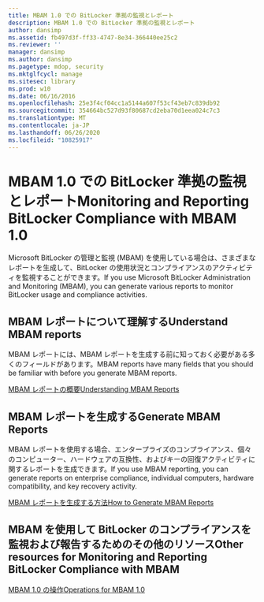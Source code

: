 ```yaml
---
title: MBAM 1.0 での BitLocker 準拠の監視とレポート
description: MBAM 1.0 での BitLocker 準拠の監視とレポート
author: dansimp
ms.assetid: fb497d3f-ff33-4747-8e34-366440ee25c2
ms.reviewer: ''
manager: dansimp
ms.author: dansimp
ms.pagetype: mdop, security
ms.mktglfcycl: manage
ms.sitesec: library
ms.prod: w10
ms.date: 06/16/2016
ms.openlocfilehash: 25e3f4cf04cc1a5144a607f53cf43eb7c839db92
ms.sourcegitcommit: 354664bc527d93f80687cd2eba70d1eea024c7c3
ms.translationtype: MT
ms.contentlocale: ja-JP
ms.lasthandoff: 06/26/2020
ms.locfileid: "10825917"
---
```

# <span data-ttu-id="64f1a-103">MBAM 1.0 での BitLocker 準拠の監視とレポート</span><span class="sxs-lookup"><span data-stu-id="64f1a-103">Monitoring and Reporting BitLocker Compliance with MBAM 1.0</span></span>


<span data-ttu-id="64f1a-104">Microsoft BitLocker の管理と監視 (MBAM) を使用している場合は、さまざまなレポートを生成して、BitLocker の使用状況とコンプライアンスのアクティビティを監視することができます。</span><span class="sxs-lookup"><span data-stu-id="64f1a-104">If you use Microsoft BitLocker Administration and Monitoring (MBAM), you can generate various reports to monitor BitLocker usage and compliance activities.</span></span>

## <span data-ttu-id="64f1a-105">MBAM レポートについて理解する</span><span class="sxs-lookup"><span data-stu-id="64f1a-105">Understand MBAM reports</span></span>


<span data-ttu-id="64f1a-106">MBAM レポートには、MBAM レポートを生成する前に知っておく必要がある多くのフィールドがあります。</span><span class="sxs-lookup"><span data-stu-id="64f1a-106">MBAM reports have many fields that you should be familiar with before you generate MBAM reports.</span></span>

[<span data-ttu-id="64f1a-107">MBAM レポートの概要</span><span class="sxs-lookup"><span data-stu-id="64f1a-107">Understanding MBAM Reports</span></span>](understanding-mbam-reports-mbam-1.md)

## <span data-ttu-id="64f1a-108">MBAM レポートを生成する</span><span class="sxs-lookup"><span data-stu-id="64f1a-108">Generate MBAM Reports</span></span>


<span data-ttu-id="64f1a-109">MBAM レポートを使用する場合、エンタープライズのコンプライアンス、個々のコンピューター、ハードウェアの互換性、およびキーの回復アクティビティに関するレポートを生成できます。</span><span class="sxs-lookup"><span data-stu-id="64f1a-109">If you use MBAM reporting, you can generate reports on enterprise compliance, individual computers, hardware compatibility, and key recovery activity.</span></span>

[<span data-ttu-id="64f1a-110">MBAM レポートを生成する方法</span><span class="sxs-lookup"><span data-stu-id="64f1a-110">How to Generate MBAM Reports</span></span>](how-to-generate-mbam-reports-mbam-1.md)

## <span data-ttu-id="64f1a-111">MBAM を使用して BitLocker のコンプライアンスを監視および報告するためのその他のリソース</span><span class="sxs-lookup"><span data-stu-id="64f1a-111">Other resources for Monitoring and Reporting BitLocker Compliance with MBAM</span></span>


[<span data-ttu-id="64f1a-112">MBAM 1.0 の操作</span><span class="sxs-lookup"><span data-stu-id="64f1a-112">Operations for MBAM 1.0</span></span>](operations-for-mbam-10.md)

 

 





